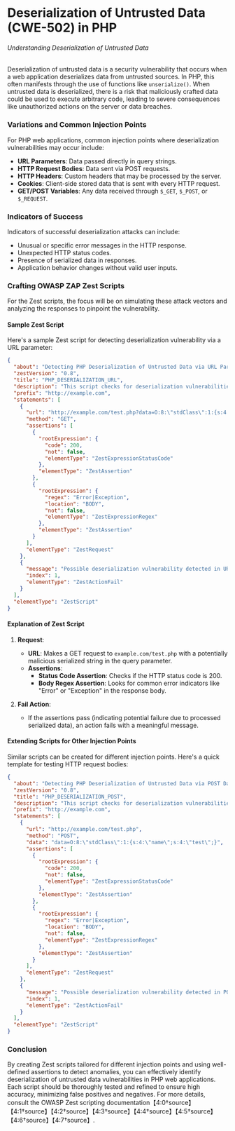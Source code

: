 # Deserialization of Untrusted Data (CWE-502) in PHP

###### Understanding Deserialization of Untrusted Data

Deserialization of untrusted data is a security vulnerability that occurs when a web application deserializes data from untrusted sources. In PHP, this often manifests through the use of functions like `unserialize()`. When untrusted data is deserialized, there is a risk that maliciously crafted data could be used to execute arbitrary code, leading to severe consequences like unauthorized actions on the server or data breaches.

### Variations and Common Injection Points

For PHP web applications, common injection points where deserialization vulnerabilities may occur include:
- **URL Parameters**: Data passed directly in query strings.
- **HTTP Request Bodies**: Data sent via POST requests.
- **HTTP Headers**: Custom headers that may be processed by the server.
- **Cookies**: Client-side stored data that is sent with every HTTP request.
- **GET/POST Variables**: Any data received through `$_GET`, `$_POST`, or `$_REQUEST`.

### Indicators of Success

Indicators of successful deserialization attacks can include:
- Unusual or specific error messages in the HTTP response.
- Unexpected HTTP status codes.
- Presence of serialized data in responses.
- Application behavior changes without valid user inputs.

### Crafting OWASP ZAP Zest Scripts

For the Zest scripts, the focus will be on simulating these attack vectors and analyzing the responses to pinpoint the vulnerability.

#### Sample Zest Script

Here's a sample Zest script for detecting deserialization vulnerability via a URL parameter:

```json
{
  "about": "Detecting PHP Deserialization of Untrusted Data via URL Parameters",
  "zestVersion": "0.8",
  "title": "PHP_DESERIALIZATION_URL",
  "description": "This script checks for deserialization vulnerabilities in URL parameters.",
  "prefix": "http://example.com",
  "statements": [
    {
      "url": "http://example.com/test.php?data=O:8:\"stdClass\":1:{s:4:\"name\";s:4:\"test\";}",
      "method": "GET",
      "assertions": [
        {
          "rootExpression": {
            "code": 200,
            "not": false,
            "elementType": "ZestExpressionStatusCode"
          },
          "elementType": "ZestAssertion"
        },
        {
          "rootExpression": {
            "regex": "Error|Exception",
            "location": "BODY",
            "not": false,
            "elementType": "ZestExpressionRegex"
          },
          "elementType": "ZestAssertion"
        }
      ],
      "elementType": "ZestRequest"
    },
    {
      "message": "Possible deserialization vulnerability detected in URL parameter 'data'.",
      "index": 1,
      "elementType": "ZestActionFail"
    }
  ],
  "elementType": "ZestScript"
}
```

#### Explanation of Zest Script

1. **Request**:
   - **URL**: Makes a GET request to `example.com/test.php` with a potentially malicious serialized string in the query parameter.
   - **Assertions**:
     - **Status Code Assertion**: Checks if the HTTP status code is 200.
     - **Body Regex Assertion**: Looks for common error indicators like "Error" or "Exception" in the response body.

2. **Fail Action**:
   - If the assertions pass (indicating potential failure due to processed serialized data), an action fails with a meaningful message.

#### Extending Scripts for Other Injection Points

Similar scripts can be created for different injection points. Here's a quick template for testing HTTP request bodies:

```json
{
  "about": "Detecting PHP Deserialization of Untrusted Data via POST Data",
  "zestVersion": "0.8",
  "title": "PHP_DESERIALIZATION_POST",
  "description": "This script checks for deserialization vulnerabilities in POST data.",
  "prefix": "http://example.com",
  "statements": [
    {
      "url": "http://example.com/test.php",
      "method": "POST",
      "data": "data=O:8:\"stdClass\":1:{s:4:\"name\";s:4:\"test\";}",
      "assertions": [
        {
          "rootExpression": {
            "code": 200,
            "not": false,
            "elementType": "ZestExpressionStatusCode"
          },
          "elementType": "ZestAssertion"
        },
        {
          "rootExpression": {
            "regex": "Error|Exception",
            "location": "BODY",
            "not": false,
            "elementType": "ZestExpressionRegex"
          },
          "elementType": "ZestAssertion"
        }
      ],
      "elementType": "ZestRequest"
    },
    {
      "message": "Possible deserialization vulnerability detected in POST data.",
      "index": 1,
      "elementType": "ZestActionFail"
    }
  ],
  "elementType": "ZestScript"
}
```

### Conclusion

By creating Zest scripts tailored for different injection points and using well-defined assertions to detect anomalies, you can effectively identify deserialization of untrusted data vulnerabilities in PHP web applications. Each script should be thoroughly tested and refined to ensure high accuracy, minimizing false positives and negatives. For more details, consult the OWASP Zest scripting documentation【4:0†source】【4:1†source】【4:2†source】【4:3†source】【4:4†source】【4:5†source】【4:6†source】【4:7†source】.